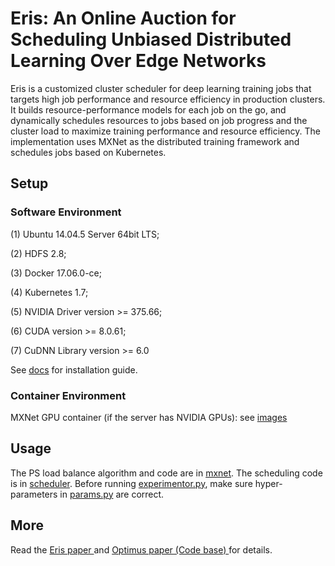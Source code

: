# Eris: An Online Auction for Scheduling Unbiased Distributed Learning Over Edge Networks


Eris is a customized cluster scheduler for deep learning training jobs that targets high job performance and resource efficiency in production clusters. It builds resource-performance models for each job on the go, and dynamically schedules resources to jobs based on job progress and the cluster load to maximize training performance and resource efficiency. The implementation uses MXNet as the distributed training framework and schedules jobs based on Kubernetes.

## Setup

### Software Environment
(1) Ubuntu 14.04.5 Server 64bit LTS;

(2) HDFS 2.8;

(3) Docker 17.06.0-ce;

(4) Kubernetes 1.7;

(5) NVIDIA Driver version >= 375.66;

(6) CUDA version >= 8.0.61;

(7) CuDNN Library version >= 6.0

See [docs](docs/) for installation guide.

### Container Environment
MXNet GPU container (if the server has NVIDIA GPUs): see [images](images/)

## Usage
The PS load balance algorithm and code are in [mxnet](mxnet/). The scheduling code is in [scheduler](scheduler/). 
Before running [experimentor.py](scheduler/experimentor.py), make sure hyper-parameters in [params.py](scheduler/params.py) are correct.

## More
Read the <a href="https://ieeexplore.ieee.org/abstract/document/10334489"> Eris paper </a>  and <a href="https://dl.acm.org/citation.cfm?id=3190517"> Optimus paper (Code base) </a> for details.
